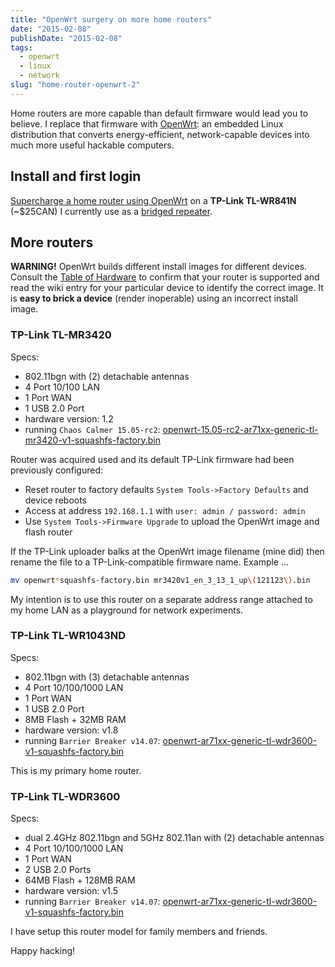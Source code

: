 ```yaml
---
title: "OpenWrt surgery on more home routers"
date: "2015-02-08"
publishDate: "2015-02-08"
tags:
  - openwrt
  - linux
  - network
slug: "home-router-openwrt-2"
---
```

           
Home routers are more capable than default firmware would lead you to believe. I replace that firmware with [OpenWrt](https://openwrt.org/): an embedded Linux distribution that converts energy-efficient, network-capable devices into much more useful hackable computers.

## Install and first login

[Supercharge a home router using OpenWrt](http://www.circuidipity.com/pingparade4.html) on a **TP-Link TL-WR841N** (~$25CAN) I currently use as a [bridged repeater](http://www.circuidipity.com/openwrt-bridged-repeater.html).

## More routers

**WARNING!** OpenWrt builds different install images for different devices. Consult the [Table of Hardware](http://wiki.openwrt.org/toh/start) to confirm that your router is supported and read the wiki entry for your particular device to identify the correct image. It is **easy to brick a device** (render inoperable) using an incorrect install image.

### TP-Link TL-MR3420

Specs:

* 802.11bgn with (2) detachable antennas
* 4 Port 10/100 LAN
* 1 Port WAN
* 1 USB 2.0 Port
* hardware version: 1.2
* running `Chaos Calmer 15.05-rc2`: [openwrt-15.05-rc2-ar71xx-generic-tl-mr3420-v1-squashfs-factory.bin](https://downloads.openwrt.org/chaos_calmer/15.05-rc2/ar71xx/generic/openwrt-15.05-rc2-ar71xx-generic-tl-mr3420-v1-squashfs-factory.bin)

Router was acquired used and its default TP-Link firmware had been previously configured:

* Reset router to factory defaults `System Tools->Factory Defaults` and device reboots
* Access at address `192.168.1.1` with `user: admin / password: admin`
* Use `System Tools->Firmware Upgrade` to upload the OpenWrt image and flash router
  
If the TP-Link uploader balks at the OpenWrt image filename (mine did) then rename the file to a TP-Link-compatible firmware name. Example ...

```bash
mv openwrt*squashfs-factory.bin mr3420v1_en_3_13_1_up\(121123\).bin
```

My intention is to use this router on a separate address range attached to my home LAN as a playground for network experiments.

### TP-Link TL-WR1043ND

Specs:

* 802.11bgn with (3) detachable antennas
* 4 Port 10/100/1000 LAN
* 1 Port WAN
* 1 USB 2.0 Port
* 8MB Flash + 32MB RAM
* hardware version: v1.8
* running `Barrier Breaker v14.07`: [openwrt-ar71xx-generic-tl-wdr3600-v1-squashfs-factory.bin](https://downloads.openwrt.org/barrier_breaker/14.07/ar71xx/generic/openwrt-ar71xx-generic-tl-wdr3600-v1-squashfs-factory.bin)

This is my primary home router.

### TP-Link TL-WDR3600

Specs:

* dual 2.4GHz 802.11bgn and 5GHz 802.11an with (2) detachable antennas
* 4 Port 10/100/1000 LAN
* 1 Port WAN
* 2 USB 2.0 Ports
* 64MB Flash + 128MB RAM
* hardware version: v1.5
* running `Barrier Breaker v14.07`: [openwrt-ar71xx-generic-tl-wdr3600-v1-squashfs-factory.bin](https://downloads.openwrt.org/barrier_breaker/14.07/ar71xx/generic/openwrt-ar71xx-generic-tl-wdr3600-v1-squashfs-factory.bin)

I have setup this router model for family members and friends.

Happy hacking!
